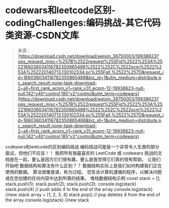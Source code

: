 <!--yml
category: codewars
date: 2022-08-13 11:27:23
-->

# codewars和leetcode区别-codingChallenges:编码挑战-其它代码类资源-CSDN文库

> 来源：[https://download.csdn.net/download/weixin_38750003/19938623?ops_request_misc=%257B%2522request%255Fid%2522%253A%2522166036034116782350865488%2522%252C%2522scm%2522%253A%252220140713.130102334.pc%255Fall.%2522%257D&request_id=166036034116782350865488&biz_id=1&utm_medium=distribute.pc_search_result.none-task-download-2~all~first_rank_ecpm_v1~rank_v31_ecpm-12-19938623-null-null.142^v40^control,185^v2^control&utm_term=codewars](https://download.csdn.net/download/weixin_38750003/19938623?ops_request_misc=%257B%2522request%255Fid%2522%253A%2522166036034116782350865488%2522%252C%2522scm%2522%253A%252220140713.130102334.pc%255Fall.%2522%257D&request_id=166036034116782350865488&biz_id=1&utm_medium=distribute.pc_search_result.none-task-download-2~all~first_rank_ecpm_v1~rank_v31_ecpm-12-19938623-null-null.142^v40^control,185^v2^control&utm_term=codewars)

codewars和leetcode的区别编码挑战 编码挑战可能是一个非常令人生畏的部分面试，但他们不应该！！ 我把所有我最喜欢的 LeetCode 或 codewars 挑战的文档放在一起，要么是因为它们很有趣，要么是我觉得它们真的很有帮助。 让我们开始吧 数据结构和算法有什么区别？？ 数据结构实际上是我们如何构建我们正在使用的数据。 算法很像食谱，称为过程。 您告诉计算机遵循的程序，以解决问题或在您创建的任何内容中达到所需的结果。 堆栈数据结构示例 const stack = []; stack.push(1); stack.push(2); stack.push(3); console.log(stack) stack.push(4) // push adds 4 to the end of the array console.log(stack) //new stack array = [1, 2, 3, 4] stack.pop() // pop deletes 4 from the end of the array console.log(stack) //new stack
